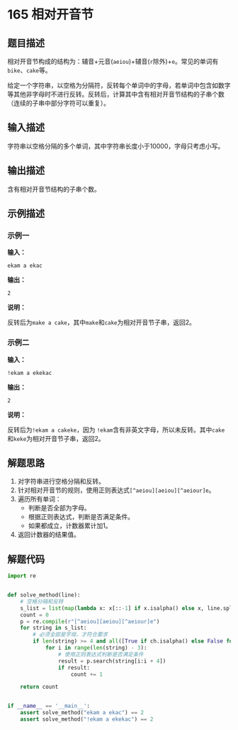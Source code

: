 # 165 相对开音节

## 题目描述

相对开音节构成的结构为：辅音+元音(`aeiou`)+辅音(`r`除外)+`e`。常见的单词有`bike`、`cake`等。

给定一个字符串，以空格为分隔符，反转每个单词中的字母，若单词中包含如数字等其他非字母时不进行反转。反转后，计算其中含有相对开音节结构的子串个数（连续的子串中部分字符可以重复）。

## 输入描述

字符串以空格分隔的多个单词，其中字符串长度小于10000，字母只考虑小写。

## 输出描述

含有相对开音节结构的子串个数。

## 示例描述

### 示例一

**输入：**

```text
ekam a ekac
```

**输出：**

```text
2
```

**说明：**

反转后为`make a cake`，其中`make`和`cake`为相对开音节子串，返回2。

### 示例二

**输入：**

```text
!ekam a ekekac
```

**输出：**

```text
2
```

**说明：**

反转后为`!ekam a cakeke`，因为 `!ekam`含有非英文字母，所以未反转。其中`cake`和`keke`为相对开音节子串，返回2。

## 解题思路

1. 对字符串进行空格分隔和反转。
2. 针对相对开音节的规则，使用正则表达式`[^aeiou][aeiou][^aeiour]e`。
3. 遍历所有单词：
    - 判断是否全部为字母。
    - 根据正则表达式，判断是否满足条件。
    - 如果都成立，计数器累计加1。
4. 返回计数器的结果值。    

## 解题代码

```python
import re


def solve_method(line):
    # 空格分隔和反转
    s_list = list(map(lambda x: x[::-1] if x.isalpha() else x, line.split()))
    count = 0
    p = re.compile(r"[^aeiou][aeiou][^aeiour]e")
    for string in s_list:
        # 必须全部是字母，才符合要求
        if len(string) >= 4 and all([True if ch.isalpha() else False for ch in string]):
            for i in range(len(string) - 3):
                # 使用正则表达式判断是否满足条件
                result = p.search(string[i:i + 4])
                if result:
                    count += 1

    return count


if __name__ == '__main__':
    assert solve_method("ekam a ekac") == 2
    assert solve_method("!ekam a ekekac") == 2
```



